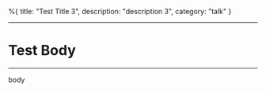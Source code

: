 %{
title: "Test Title 3",
description: "description 3",
category: "talk"
}

---

# Test Body

---

body
